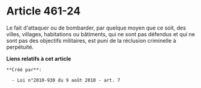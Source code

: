# Article 461-24

Le fait d'attaquer ou de bombarder, par quelque moyen que ce soit, des villes, villages, habitations ou bâtiments, qui ne
sont pas défendus et qui ne sont pas des objectifs militaires, est puni de la réclusion criminelle à perpétuité.

**Liens relatifs à cet article**

	**Créé par**:

	  - Loi n°2010-930 du 9 août 2010 - art. 7
